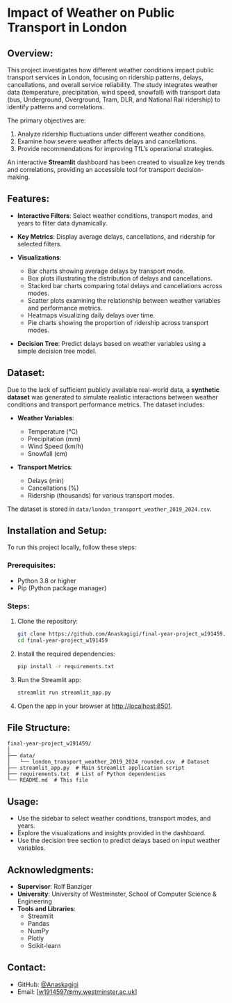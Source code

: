 
# **Impact of Weather on Public Transport in London**

## **Overview**:
This project investigates how different weather conditions impact public transport services in London, focusing on ridership patterns, delays, cancellations, and overall service reliability. The study integrates weather data (temperature, precipitation, wind speed, snowfall) with transport data (bus, Underground, Overground, Tram, DLR, and National Rail ridership) to identify patterns and correlations.

The primary objectives are:
1. Analyze ridership fluctuations under different weather conditions.
2. Examine how severe weather affects delays and cancellations.
3. Provide recommendations for improving TfL’s operational strategies.

An interactive **Streamlit** dashboard has been created to visualize key trends and correlations, providing an accessible tool for transport decision-making.

## **Features**:

- **Interactive Filters**: Select weather conditions, transport modes, and years to filter data dynamically.
- **Key Metrics**: Display average delays, cancellations, and ridership for selected filters.
- **Visualizations**:
  - Bar charts showing average delays by transport mode.
  - Box plots illustrating the distribution of delays and cancellations.
  - Stacked bar charts comparing total delays and cancellations across modes.
  - Scatter plots examining the relationship between weather variables and performance metrics.
  - Heatmaps visualizing daily delays over time.
  - Pie charts showing the proportion of ridership across transport modes.
  
- **Decision Tree**: Predict delays based on weather variables using a simple decision tree model.

## **Dataset**:
Due to the lack of sufficient publicly available real-world data, a **synthetic dataset** was generated to simulate realistic interactions between weather conditions and transport performance metrics. The dataset includes:

- **Weather Variables**:
  - Temperature (°C)
  - Precipitation (mm)
  - Wind Speed (km/h)
  - Snowfall (cm)
  
- **Transport Metrics**:
  - Delays (min)
  - Cancellations (%)
  - Ridership (thousands) for various transport modes.

The dataset is stored in `data/london_transport_weather_2019_2024.csv`.

## **Installation and Setup**:
To run this project locally, follow these steps:

### **Prerequisites**:
- Python 3.8 or higher
- Pip (Python package manager)

### **Steps**:
1. Clone the repository:
    ```bash
    git clone https://github.com/Anaskagigi/final-year-project_w191459.git
    cd final-year-project_w191459
    ```

2. Install the required dependencies:
    ```bash
    pip install -r requirements.txt
    ```

3. Run the Streamlit app:
    ```bash
    streamlit run streamlit_app.py
    ```

4. Open the app in your browser at [http://localhost:8501](http://localhost:8501).

## **File Structure**:
```plaintext
final-year-project_w191459/
│
├── data/
│   └── london_transport_weather_2019_2024_rounded.csv  # Dataset
├── streamlit_app.py  # Main Streamlit application script
├── requirements.txt  # List of Python dependencies
└── README.md  # This file
```

## **Usage**:
- Use the sidebar to select weather conditions, transport modes, and years.
- Explore the visualizations and insights provided in the dashboard.
- Use the decision tree section to predict delays based on input weather variables.


## **Acknowledgments**:
- **Supervisor**: Rolf Banziger
- **University**: University of Westminster, School of Computer Science & Engineering
- **Tools and Libraries**:
  - Streamlit
  - Pandas
  - NumPy
  - Plotly
  - Scikit-learn

## **Contact**:

- GitHub: [@Anaskagigi](https://github.com/Anaskagigi)
- Email: [w1914597@my.westminster.ac.uk]
